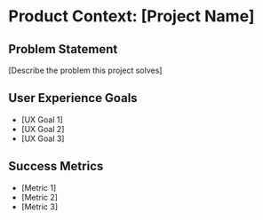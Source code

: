 # Product Context: [Project Name]

## Problem Statement
[Describe the problem this project solves]

## User Experience Goals
- [UX Goal 1]
- [UX Goal 2]
- [UX Goal 3]

## Success Metrics
- [Metric 1]
- [Metric 2]
- [Metric 3] 
